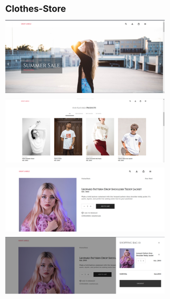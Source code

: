 # Clothes-Store

![Alt text](https://github.com/brianondemand/Clothes-Store/blob/main/screenshots/carsole.png)

![Alt text](https://github.com/brianondemand/Clothes-Store/blob/main/screenshots/Proucts.png)

![Alt text](https://github.com/brianondemand/Clothes-Store/blob/main/screenshots/Item.png)

![Alt text](https://github.com/brianondemand/Clothes-Store/blob/main/screenshots/CartSection.png)


